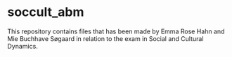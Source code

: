 # soccult_abm

This repository contains files that has been made by Emma Rose Hahn and Mie Buchhave Søgaard in relation to the exam in Social and Cultural Dynamics.
